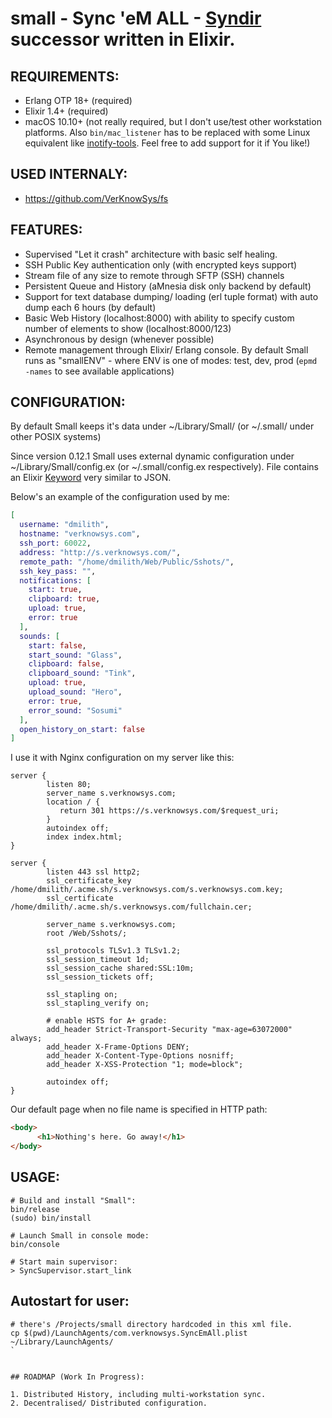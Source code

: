 small - Sync 'eM ALL - [Syndir](https://github.com/VerKnowSys/Syndir) successor written in Elixir.
=========


## REQUIREMENTS:

* Erlang OTP 18+ (required)
* Elixir 1.4+ (required)
* macOS 10.10+ (not really required, but I don't use/test other workstation platforms. Also `bin/mac_listener` has to be replaced with some Linux equivalent like [inotify-tools](https://github.com/rvoicilas/inotify-tools/wiki). Feel free to add support for it if You like!)


## USED INTERNALY:

* https://github.com/VerKnowSys/fs


## FEATURES:

* Supervised "Let it crash" architecture with basic self healing.
* SSH Public Key authentication only (with encrypted keys support)
* Stream file of any size to remote through SFTP (SSH) channels
* Persistent Queue and History (aMnesia disk only backend by default)
* Support for text database dumping/ loading (erl tuple format) with auto dump each 6 hours (by default)
* Basic Web History (localhost:8000) with ability to specify custom number of elements to show (localhost:8000/123)
* Asynchronous by design (whenever possible)
* Remote management through Elixir/ Erlang console. By default Small runs as "smallENV" - where ENV is one of modes: test, dev, prod (`epmd -names` to see available applications)


## CONFIGURATION:

By default Small keeps it's data under ~/Library/Small/ (or ~/.small/ under other POSIX systems)

Since version 0.12.1 Small uses external dynamic configuration under ~/Library/Small/config.ex (or ~/.small/config.ex respectively). File contains an Elixir [Keyword](https://hexdocs.pm/elixir/Keyword.html) very similar to JSON.

Below's an example of the configuration used by me:


```elixir
[
  username: "dmilith",
  hostname: "verknowsys.com",
  ssh_port: 60022,
  address: "http://s.verknowsys.com/",
  remote_path: "/home/dmilith/Web/Public/Sshots/",
  ssh_key_pass: "",
  notifications: [
    start: true,
    clipboard: true,
    upload: true,
    error: true
  ],
  sounds: [
    start: false,
    start_sound: "Glass",
    clipboard: false,
    clipboard_sound: "Tink",
    upload: true,
    upload_sound: "Hero",
    error: true,
    error_sound: "Sosumi"
  ],
  open_history_on_start: false
]
```

I use it with Nginx configuration on my server like this:

```nginx
server {
        listen 80;
        server_name s.verknowsys.com;
        location / {
           return 301 https://s.verknowsys.com/$request_uri;
        }
        autoindex off;
        index index.html;
}

server {
        listen 443 ssl http2;
        ssl_certificate_key /home/dmilith/.acme.sh/s.verknowsys.com/s.verknowsys.com.key;
        ssl_certificate /home/dmilith/.acme.sh/s.verknowsys.com/fullchain.cer;

        server_name s.verknowsys.com;
        root /Web/Sshots/;

        ssl_protocols TLSv1.3 TLSv1.2;
        ssl_session_timeout 1d;
        ssl_session_cache shared:SSL:10m;
        ssl_session_tickets off;

        ssl_stapling on;
        ssl_stapling_verify on;

        # enable HSTS for A+ grade:
        add_header Strict-Transport-Security "max-age=63072000" always;
        add_header X-Frame-Options DENY;
        add_header X-Content-Type-Options nosniff;
        add_header X-XSS-Protection "1; mode=block";

        autoindex off;
}
```

Our default page when no file name is specified in HTTP path:

```html
<body>
      <h1>Nothing's here. Go away!</h1>
</body>
```


## USAGE:


```
# Build and install "Small":
bin/release
(sudo) bin/install
```

```
# Launch Small in console mode:
bin/console

# Start main supervisor:
> SyncSupervisor.start_link

```

## Autostart for user:

```
# there's /Projects/small directory hardcoded in this xml file.
cp $(pwd)/LaunchAgents/com.verknowsys.SyncEmAll.plist ~/Library/LaunchAgents/
`


## ROADMAP (Work In Progress):

1. Distributed History, including multi-workstation sync.
2. Decentralised/ Distributed configuration.
